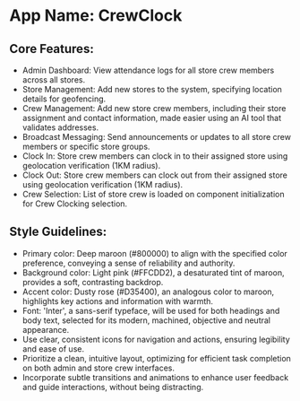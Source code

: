 # **App Name**: CrewClock

## Core Features:

- Admin Dashboard: View attendance logs for all store crew members across all stores.
- Store Management: Add new stores to the system, specifying location details for geofencing.
- Crew Management: Add new store crew members, including their store assignment and contact information, made easier using an AI tool that validates addresses.
- Broadcast Messaging: Send announcements or updates to all store crew members or specific store groups.
- Clock In: Store crew members can clock in to their assigned store using geolocation verification (1KM radius).
- Clock Out: Store crew members can clock out from their assigned store using geolocation verification (1KM radius).
- Crew Selection: List of store crew is loaded on component initialization for Crew Clocking selection.

## Style Guidelines:

- Primary color: Deep maroon (#800000) to align with the specified color preference, conveying a sense of reliability and authority.
- Background color: Light pink (#FFCDD2), a desaturated tint of maroon, provides a soft, contrasting backdrop.
- Accent color: Dusty rose (#D35400), an analogous color to maroon, highlights key actions and information with warmth.
- Font: 'Inter', a sans-serif typeface, will be used for both headings and body text, selected for its modern, machined, objective and neutral appearance.
- Use clear, consistent icons for navigation and actions, ensuring legibility and ease of use.
- Prioritize a clean, intuitive layout, optimizing for efficient task completion on both admin and store crew interfaces.
- Incorporate subtle transitions and animations to enhance user feedback and guide interactions, without being distracting.